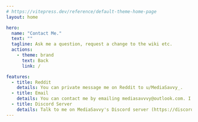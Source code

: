 ```yaml
---
# https://vitepress.dev/reference/default-theme-home-page
layout: home

hero:
  name: "Contact Me."
  text: ""
  tagline: Ask me a question, request a change to the wiki etc.
  actions:
    - theme: brand
      text: Back
      link: /

features:  
  - title: Reddit
    details: You can private message me on Reddit to u/MediaSavvy_.
  - title: Email
    details: You can contact me by emailing mediasavvvy@outlook.com. I'll try to respond in about 2-3 days or earlier.
  - title: Discord Server
    details: Talk to me on MediaSavvy's Discord server (https://discord.gg/JwYq3q84XU)
---
```

